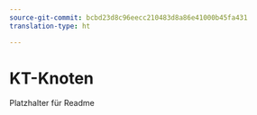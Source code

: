 ```yaml
---
source-git-commit: bcbd23d8c96eecc210483d8a86e41000b45fa431
translation-type: ht

---
```

# KT-Knoten

Platzhalter für Readme
